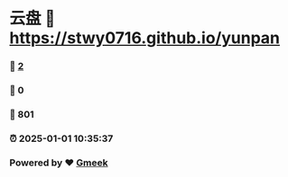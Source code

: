 # 云盘 :link: https://stwy0716.github.io/yunpan 
### :page_facing_up: [2](https://stwy0716.github.io/yunpan/tag.html) 
### :speech_balloon: 0 
### :hibiscus: 801 
### :alarm_clock: 2025-01-01 10:35:37 
### Powered by :heart: [Gmeek](https://github.com/Meekdai/Gmeek)
